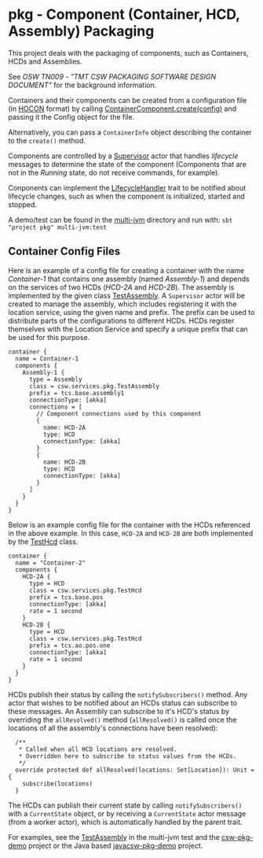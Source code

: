 pkg - Component (Container, HCD, Assembly) Packaging
====================================================

This project deals with the packaging of components, such as Containers, HCDs and Assemblies.

See *OSW TN009 - "TMT CSW PACKAGING SOFTWARE DESIGN DOCUMENT"* for the background information.

Containers and their components can be created from a configuration file
(in [HOCON](https://github.com/typesafehub/config/blob/master/HOCON.md) format)
by calling [ContainerComponent.create(config)](src/main/scala/csw/services/pkg/ContainerComponent.scala) and
passing it the Config object for the file.

Alternatively, you can pass a `ContainerInfo` object describing the container to the `create()` method.

Components are controlled by a [Supervisor](src/main/scala/csw/services/pkg/Supervisor.scala) actor that
handles *lifecycle* messages to determine the state of the component
(Components that are not in the *Running* state, do not receive commands, for example).

Conponents can implement the [LifecycleHandler](src/main/scala/csw/services/pkg/LifecycleHandler.scala)
trait to be notified about lifecycle changes, such as when the component is initialized, started and stopped.

A demo/test can be found in the [multi-jvm](src/multi-jvm) directory and run with:
```sbt "project pkg" multi-jvm:test```

Container Config Files
----------------------

Here is an example of a config file for creating a container with the name *Container-1* that
contains one assembly (named *Assembly-1*) and depends on the services of two HCDs (*HCD-2A* and *HCD-2B*).
The assembly is implemented by the given class [TestAssembly](src/multi-jvm/scala/csw/services/pkg/TestAssembly.scala).
A `Supervisor` actor will be created to manage the assembly, which includes registering it with the
location service, using the given name and prefix. The prefix can be used to distribute parts of the
configurations to different HCDs. HCDs register themselves with the Location Service and specify a unique
prefix that can be used for this purpose.

```
container {
  name = Container-1
  components {
    Assembly-1 {
      type = Assembly
      class = csw.services.pkg.TestAssembly
      prefix = tcs.base.assembly1
      connectionType: [akka]
      connections = [
        // Component connections used by this component
        {
          name: HCD-2A
          type: HCD
          connectionType: [akka]
        }
        {
          name: HCD-2B
          type: HCD
          connectionType: [akka]
        }
      ]
    }
  }
}
```

Below is an example config file for the container with the HCDs referenced in the above example.
In this case, `HCD-2A` and `HCD-2B` are both implemented by the [TestHcd](src/multi-jvm/scala/csw/services/pkg/TestHcd.scala) class.

```
container {
  name = "Container-2"
  components {
    HCD-2A {
      type = HCD
      class = csw.services.pkg.TestHcd
      prefix = tcs.base.pos
      connectionType: [akka]
      rate = 1 second
    }
    HCD-2B {
      type = HCD
      class = csw.services.pkg.TestHcd
      prefix = tcs.ao.pos.one
      connectionType: [akka]
      rate = 1 second
    }
  }
}
```

HCDs publish their status by calling the `notifySubscribers()` method.
Any actor that wishes to be notified about an HCDs status can subscribe to these messages.
An Assembly can subscribe to it's HCD's status by overriding the `allResolved()` method
(`allResolved()` is called once the locations of all the assembly's connections have been resolved):

```
  /**
   * Called when all HCD locations are resolved.
   * Overridden here to subscribe to status values from the HCDs.
   */
  override protected def allResolved(locations: Set[Location]): Unit = {
    subscribe(locations)
  }

```

The HCDs can publish their current state by calling `notifySubscribers()` with a `CurrentState` object, or
by receiving a `CurrentState` actor message (from a worker actor), which is automatically handled by the parent trait.

For examples, see the [TestAssembly](src/multi-jvm/scala/csw/services/pkg/TestAssembly.scala) in the multi-jvm test
and the [csw-pkg-demo](https://github.com/tmtsoftware/csw-pkg-demo) project or the Java based
[javacsw-pkg-demo](https://github.com/tmtsoftware/javacsw-pkg-demo) project.
